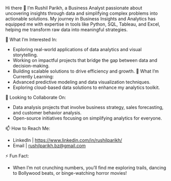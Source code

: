 Hi there 👋
I’m Rushil Parikh, a Business Analyst passionate about uncovering insights through data and simplifying complex problems into actionable solutions.
My journey in Business Insights and Analytics has equipped me with expertise in tools like Python, SQL, Tableau, and Excel, helping me transform raw data into meaningful strategies.

👀 What I’m Interested In:
- Exploring real-world applications of data analytics and visual storytelling.
- Working on impactful projects that bridge the gap between data and decision-making.
- Building scalable solutions to drive efficiency and growth.
🌱 What I’m Currently Learning:
- Advanced predictive modeling and data visualization techniques.
- Exploring cloud-based data solutions to enhance my analytics toolkit.

💼 Looking to Collaborate On:
- Data analysis projects that involve business strategy, sales forecasting, and customer behavior analysis.
- Open-source initiatives focusing on simplifying analytics for everyone.

📫 How to Reach Me:

- LinkedIn | https://www.linkedin.com/in/rushilparikh/
- Email | rushilparikh.bz@gmail.com

⚡ Fun Fact:
- When I’m not crunching numbers, you’ll find me exploring trails, dancing to Bollywood beats, or binge-watching horror movies!
